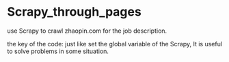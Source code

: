# Scrapy_through_pages
use Scrapy to crawl zhaopin.com for the job description.

the key of the code: just like set the global variable of the Scrapy, It is useful to solve problems in some situation.
